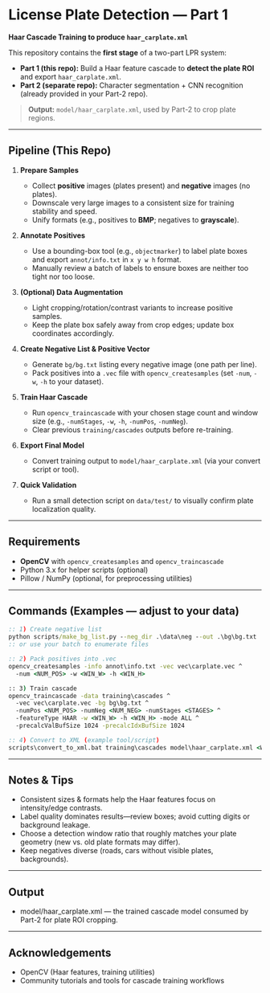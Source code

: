 # License Plate Detection — Part 1
**Haar Cascade Training to produce `haar_carplate.xml`**

This repository contains the **first stage** of a two-part LPR system:

- **Part 1 (this repo):** Build a Haar feature cascade to **detect the plate ROI** and export `haar_carplate.xml`.
- **Part 2 (separate repo):** Character segmentation + CNN recognition (already provided in your Part-2 repo).

> **Output:** `model/haar_carplate.xml`, used by Part-2 to crop plate regions.

---

## Pipeline (This Repo)

1. **Prepare Samples**  
   - Collect **positive** images (plates present) and **negative** images (no plates).  
   - Downscale very large images to a consistent size for training stability and speed.  
   - Unify formats (e.g., positives to **BMP**; negatives to **grayscale**).

2. **Annotate Positives**  
   - Use a bounding-box tool (e.g., `objectmarker`) to label plate boxes and export `annot/info.txt` in `x y w h` format.  
   - Manually review a batch of labels to ensure boxes are neither too tight nor too loose.

3. **(Optional) Data Augmentation**  
   - Light cropping/rotation/contrast variants to increase positive samples.  
   - Keep the plate box safely away from crop edges; update box coordinates accordingly.

4. **Create Negative List & Positive Vector**  
   - Generate `bg/bg.txt` listing every negative image (one path per line).  
   - Pack positives into a `.vec` file with `opencv_createsamples` (set `-num`, `-w`, `-h` to your dataset).

5. **Train Haar Cascade**  
   - Run `opencv_traincascade` with your chosen stage count and window size (e.g., `-numStages`, `-w`, `-h`, `-numPos`, `-numNeg`).  
   - Clear previous `training/cascades` outputs before re-training.

6. **Export Final Model**  
   - Convert training output to `model/haar_carplate.xml` (via your convert script or tool).

7. **Quick Validation**  
   - Run a small detection script on `data/test/` to visually confirm plate localization quality.

---

## Requirements

- **OpenCV** with `opencv_createsamples` and `opencv_traincascade`
- Python 3.x for helper scripts (optional)
- Pillow / NumPy (optional, for preprocessing utilities)

---

## Commands (Examples — adjust to your data)

```bat
:: 1) Create negative list
python scripts/make_bg_list.py --neg_dir .\data\neg --out .\bg\bg.txt
:: or use your batch to enumerate files

:: 2) Pack positives into .vec
opencv_createsamples -info annot\info.txt -vec vec\carplate.vec ^
  -num <NUM_POS> -w <WIN_W> -h <WIN_H>

:: 3) Train cascade
opencv_traincascade -data training\cascades ^
  -vec vec\carplate.vec -bg bg\bg.txt ^
  -numPos <NUM_POS> -numNeg <NUM_NEG> -numStages <STAGES> ^
  -featureType HAAR -w <WIN_W> -h <WIN_H> -mode ALL ^
  -precalcValBufSize 1024 -precalcIdxBufSize 1024

:: 4) Convert to XML (example tool/script)
scripts\convert_to_xml.bat training\cascades model\haar_carplate.xml <WIN_W> <WIN_H>

```
---
## Notes & Tips

- Consistent sizes & formats help the Haar features focus on intensity/edge contrasts.
- Label quality dominates results—review boxes; avoid cutting digits or background leakage.
- Choose a detection window ratio that roughly matches your plate geometry (new vs. old plate formats may differ).
- Keep negatives diverse (roads, cars without visible plates, backgrounds).

---

## Output

- model/haar_carplate.xml — the trained cascade model consumed by Part-2 for plate ROI cropping.

---

## Acknowledgements
- OpenCV (Haar features, training utilities)
- Community tutorials and tools for cascade training workflows
  
